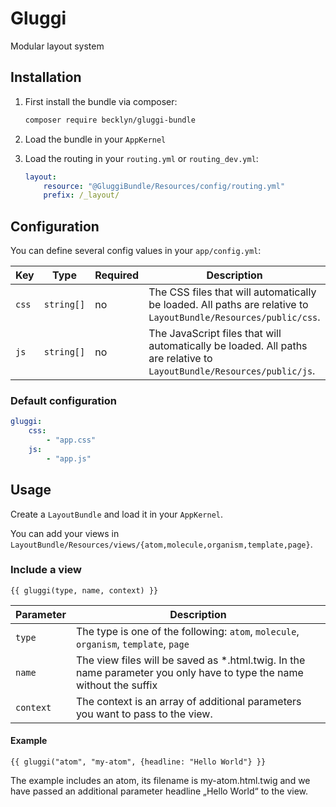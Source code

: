 Gluggi
======

Modular layout system



Installation
------------

1. First install the bundle via composer: 

    ```bash
    composer require becklyn/gluggi-bundle
    ```
    
2. Load the bundle in your `AppKernel`
3. Load the routing in your `routing.yml` or `routing_dev.yml`:

    ```yml
    layout:
        resource: "@GluggiBundle/Resources/config/routing.yml"
        prefix: /_layout/
    ```



Configuration
-------------

You can define several config values in your `app/config.yml`:


| Key   | Type       | Required | Description |
| ----- | ---------- | -------- | ----------- |
| `css` | `string[]` | no       | The CSS files that will automatically be loaded. All paths are relative to `LayoutBundle/Resources/public/css`. |
| `js`  | `string[]` | no       | The JavaScript files that will automatically be loaded. All paths are relative to `LayoutBundle/Resources/public/js`. |


### Default configuration

```yml
gluggi:
    css:
        - "app.css"
    js: 
        - "app.js"
```


Usage
-----

Create a `LayoutBundle` and load it in your `AppKernel`.

You can add your views in `LayoutBundle/Resources/views/{atom,molecule,organism,template,page}`.

### Include a view
`{{ gluggi(type, name, context) }}`

| Parameter       | Description |
| --------------- | ----------- |
| `type`          | The type is one of the following: `atom`, `molecule`, `organism`, `template`, `page` |
| `name`          | The view files will be saved as *.html.twig. In the name parameter you only have to type the name without the suffix |
| `context`       | The context is an array of additional parameters you want to pass to the view. |

#### Example
```twig
{{ gluggi("atom", "my-atom", {headline: "Hello World"} }}
```

The example includes an atom, its filename is my-atom.html.twig and we have passed an additional parameter headline „Hello World“ to the view. 
